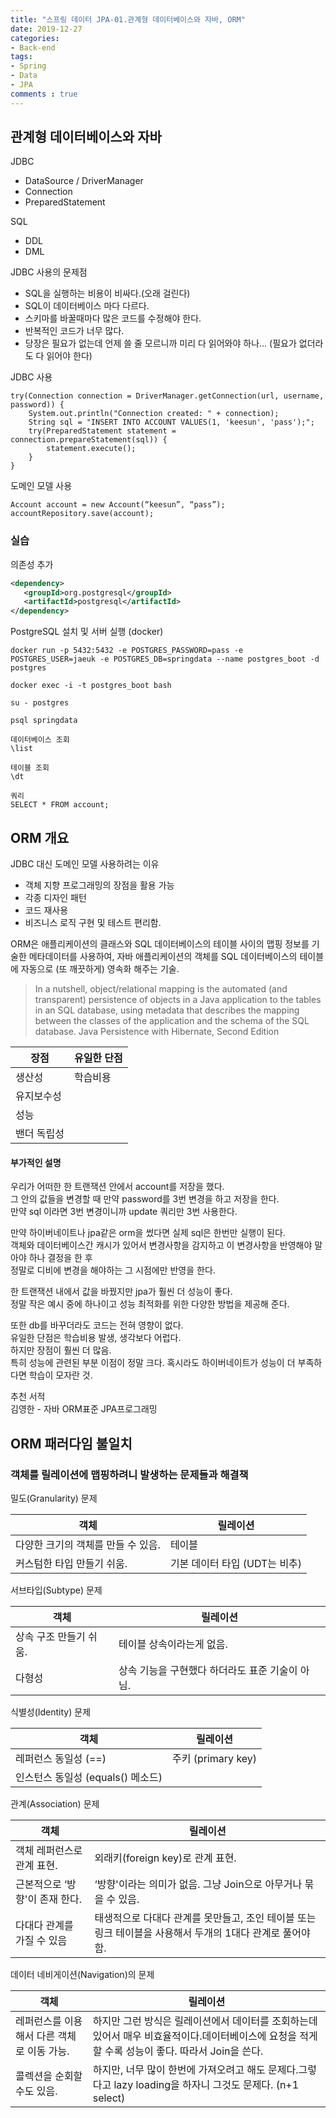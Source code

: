 ```yaml
---
title: "스프링 데이터 JPA-01.관계형 데이터베이스와 자바, ORM" 
date: 2019-12-27
categories: 
- Back-end
tags:
- Spring 
- Data
- JPA
comments : true
---
```


## 관계형 데이터베이스와 자바
JDBC
- DataSource / DriverManager
- Connection
- PreparedStatement

SQL
- DDL
- DML

JDBC 사용의 문제점
- SQL을 실행하는 비용이 비싸다.(오래 걸린다)
- SQL이 데이터베이스 마다 다르다.
- 스키마를 바꿀때마다 많은 코드를 수정해야 한다.
- 반복적인 코드가 너무 많다.
- 당장은 필요가 없는데 언제 쓸 줄 모르니까 미리 다 읽어와야 하나... (필요가 없더라도 다 읽어야 한다)

JDBC 사용
~~~
try(Connection connection = DriverManager.getConnection(url, username, password)) {
    System.out.println("Connection created: " + connection);
    String sql = "INSERT INTO ACCOUNT VALUES(1, 'keesun', 'pass');";
    try(PreparedStatement statement = connection.prepareStatement(sql)) {
        statement.execute();
    }
}
~~~


도메인 모델 사용
~~~
Account account = new Account(“keesun”, “pass”);
accountRepository.save(account);
~~~

### 실습
의존성 추가 
~~~xml
<dependency>
   <groupId>org.postgresql</groupId>
   <artifactId>postgresql</artifactId>
</dependency>
~~~
PostgreSQL 설치 및 서버 실행 (docker)
~~~
docker run -p 5432:5432 -e POSTGRES_PASSWORD=pass -e POSTGRES_USER=jaeuk -e POSTGRES_DB=springdata --name postgres_boot -d postgres

docker exec -i -t postgres_boot bash

su - postgres

psql springdata

데이터베이스 조회
\list

테이블 조회
\dt

쿼리
SELECT * FROM account;
~~~


## ORM 개요

JDBC 대신 도메인 모델 사용하려는 이유
- 객체 지향 프로그래밍의 장점을 활용 가능
- 각종 디자인 패턴
- 코드 재사용
- 비즈니스 로직 구현 및 테스트 편리함.

ORM은 애플리케이션의 클래스와 SQL 데이터베이스의 테이블 사이의 맵핑 정보를 기술한 메타데이터를 사용하여, 자바 애플리케이션의 객체를 SQL 데이터베이스의 테이블에 자동으로 (또 깨끗하게) 영속화 해주는 기술.

>In a nutshell, object/relational mapping is the automated (and transparent) persistence of objects in a Java application to the tables in an SQL database, using metadata that describes the mapping between the classes of the application and the schema of the SQL database.
Java Persistence with Hibernate, Second Edition

|장점|유일한 단점|
|---|-----|
|생산성|학습비용|
|유지보수성||
|성능||
|밴더 독립성||



#### 부가적인 설명         
우리가 어떠한 한 트랜잭션 안에서 account를 저장을 했다.       
그 안의 값들을 변경할 때 만약 password를 3번 변경을 하고 저장을 한다.       
만약 sql 이라면 3번 변경이니까 update 쿼리만 3번 사용한다.         

만약 하이버네이트나 jpa같은 orm을 썼다면 실제 sql은 한번만 실행이 된다.          
객체와 데이터베이스간 캐시가 있어서 변경사항을 감지하고 이 변경사항을 반영해야 말아야 하나 결정을 한 후               
정말로 디비에 변경을 해야하는 그 시점에만 반영을 한다.     

한 트랜잭션 내에서 값을 바꿨지만 jpa가 훨씬 더 성능이 좋다.          
정말 작은 예시 중에 하나이고 성능 최적화를 위한 다양한 방법을 제공해 준다.  

또한 db를 바꾸더라도 코드는 전혀 영향이 없다.      
유일한 단점은 학습비용 발생, 생각보다 어럽다.        
하지만 장점이 훨씬 더 많음.        
특히 성능에 관련된 부분 이점이 정말 크다. 혹시라도 하이버네이트가 성능이 더 부족하다면 학습이 모자란 것.      

추천 서적          
김영한 - 자바 ORM표준 JPA프로그래밍      



## ORM 패러다임 불일치

### 객체를 릴레이션에 맵핑하려니 발생하는 문제들과 해결책

밀도(Granularity) 문제

|객체|릴레이션|
|---|-----|
|다양한 크기의 객체를 만들 수 있음.|테이블|
|커스텀한 타입 만들기 쉬움.|기본 데이터 타입 (UDT는 비추)|


서브타입(Subtype) 문제

|객체|릴레이션|
|---|-----|
|상속 구조 만들기 쉬움.|테이블 상속이라는게 없음.|
|다형성|상속 기능을 구현했다 하더라도 표준 기술이 아님.|


식별성(Identity) 문제

|객체|릴레이션|
|---|-----|
|레퍼런스 동일성 (==)|주키 (primary key)|
|인스턴스 동일성 (equals() 메소드)||


관계(Association) 문제

|객체|릴레이션|
|---|-----|
|객체 레퍼런스로 관계 표현.|외래키(foreign key)로 관계 표현.|
|근본적으로 ‘방향'이 존재 한다.|‘방향'이라는 의미가 없음. 그냥 Join으로 아무거나 묶을 수 있음.|
|다대다 관계를 가질 수 있음|태생적으로 다대다 관계를 못만들고, 조인 테이블 또는 링크 테이블을 사용해서 두개의 1대다 관계로 풀어야 함. |


데이터 네비게이션(Navigation)의 문제

|객체|릴레이션|
|---|-----|
|레퍼런스를 이용해서 다른 객체로 이동 가능.|하지만 그런 방식은 릴레이션에서 데이터를 조회하는데 있어서 매우 비효율적이다.데이터베이스에 요청을 적게 할 수록 성능이 좋다. 따라서 Join을 쓴다.|
|콜렉션을 순회할 수도 있음.|하지만, 너무 많이 한번에 가져오려고 해도 문제다.그렇다고 lazy loading을 하자니 그것도 문제다. (n+1 select)|


